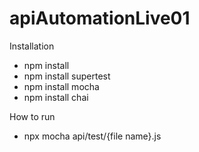 # apiAutomationLive01

Installation

- npm install
- npm install supertest
- npm install mocha
- npm install chai

How to run

- npx mocha api/test/{file name}.js
